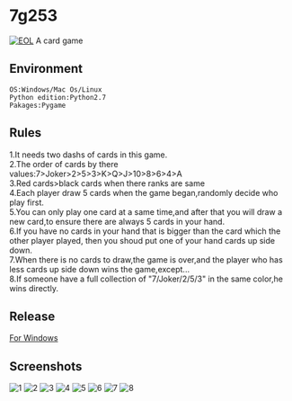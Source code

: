 # 7g253
[![EOL](https://img.shields.io/badge/Status-EOL-lightgrey.svg?style=flat-square)]()
A card game
## Environment

    OS:Windows/Mac Os/Linux  
    Python edition:Python2.7  
    Pakages:Pygame

## Rules
1.It needs two dashs of cards in this game.  
2.The order of cards by there values:7>Joker>2>5>3>K>Q>J>10>8>6>4>A  
3.Red cards>black cards when there ranks are same  
4.Each player draw 5 cards when the game began,randomly decide who play first.  
5.You can only play one card at a same time,and after that you will draw a new card,to ensure there are always 5 cards in your hand.  
6.If you have no cards in your hand that is bigger than the card which the other player played, then you shoud put one of your hand cards up side down.  
7.When there is no cards to draw,the game is over,and the player who has less cards up side down wins the game,except...  
8.If someone have a full collection of "7/Joker/2/5/3" in the same color,he wins directly.
## Release
[For Windows](http://www.jackeriss.com/works/7g253.zip)
## Screenshots
![1](http://image.jackeriss.com/project/7g253/1.png)
![2](http://image.jackeriss.com/project/7g253/2.png)
![3](http://image.jackeriss.com/project/7g253/3.png)
![4](http://image.jackeriss.com/project/7g253/4.png)
![5](http://image.jackeriss.com/project/7g253/5.png)
![6](http://image.jackeriss.com/project/7g253/6.png)
![7](http://image.jackeriss.com/project/7g253/7.png)
![8](http://image.jackeriss.com/project/7g253/8.png)
